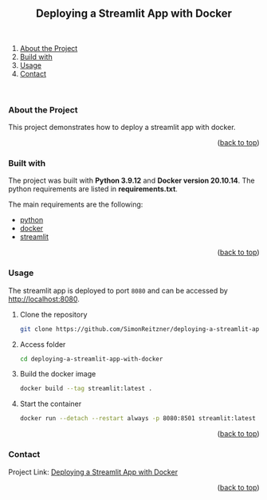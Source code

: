 <div id="top"></div>

<br />
<h2 align="center">Deploying a Streamlit App with Docker</h2>
<br />
</div>

<!-- TABLE OF CONTENTS -->
1. [About the Project](#about-the-project)
2. [Build with](#build-with)
3. [Usage](#usage)
4. [Contact](#contact)

<br />


### About the Project <a id="about-the-project"></a>
This project demonstrates how to deploy a streamlit app with docker.

<p align="right">(<a href="#top">back to top</a>)</p>


### Built with <a id="build-with"></a>
The project was built with **Python 3.9.12** and **Docker version 20.10.14**.
The python requirements are listed in **requirements.txt**.

The main requirements are the following:

* [python](https://www.python.org/)
* [docker](https://www.docker.com/)
* [streamlit](https://streamlit.io/)

<p align="right">(<a href="#top">back to top</a>)</p>


### Usage <a id="usage"></a>
The streamlit app is deployed to port `8080` and can be accessed by [http://localhost:8080](http://localhost:8080).

1. Clone the repository
   ```sh
   git clone https://github.com/SimonReitzner/deploying-a-streamlit-app-with-docker.git
   ```
2. Access folder
   ```sh
   cd deploying-a-streamlit-app-with-docker
   ```
3. Build the docker image
   ```sh
   docker build --tag streamlit:latest .
   ```
4. Start the container
   ```sh
   docker run --detach --restart always -p 8080:8501 streamlit:latest
   ```

<p align="right">(<a href="#top">back to top</a>)</p>


### Contact <a id="contact"></a>
Project Link: [Deploying a Streamlit App with Docker](https://github.com/SimonReitzner/deploying-a-streamlit-app-with-docker)

<p align="right">(<a href="#top">back to top</a>)</p>
